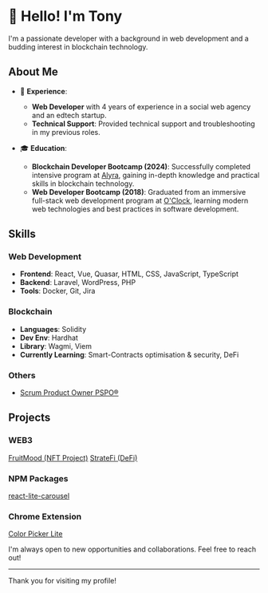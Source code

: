 # 👋 Hello! I'm Tony

I'm a passionate developer with a background in web development and a budding interest in blockchain technology.

## About Me

- 💼 **Experience**:
  - **Web Developer** with 4 years of experience in a social web agency and an edtech startup.
  - **Technical Support**: Provided technical support and troubleshooting in my previous roles.

- 🎓 **Education**:
  - **Blockchain Developer Bootcamp (2024)**: Successfully completed intensive program at [Alyra](https://alyra.fr/), gaining in-depth knowledge and practical skills in blockchain technology.
  - **Web Developer Bootcamp (2018)**: Graduated from an immersive full-stack web development program at [O'Clock](https://oclock.io/), learning modern web technologies and best practices in software development.

## Skills

### Web Development
- **Frontend**: React, Vue, Quasar, HTML, CSS, JavaScript, TypeScript
- **Backend**: Laravel, WordPress, PHP
- **Tools**: Docker, Git, Jira

### Blockchain
- **Languages**: Solidity
- **Dev Env**: Hardhat
- **Library**: Wagmi, Viem
- **Currently Learning**: Smart-Contracts optimisation & security, DeFi

### Others
- [Scrum Product Owner PSPO®](https://www.scrum.org/assessments/professional-scrum-product-owner-i-certification)

## Projects

### WEB3

[FruitMood (NFT Project)](https://fruitmood.vercel.app/)
[StrateFi (DeFi)](https://stratefi.vercel.app/)

### NPM Packages

[react-lite-carousel](https://www.npmjs.com/package/react-lite-carousel)

### Chrome Extension

[Color Picker Lite](https://chromewebstore.google.com/detail/color-picker-lite/alaahbknffekmlfalifhodohhgjmofgp)

I'm always open to new opportunities and collaborations. Feel free to reach out!

---

Thank you for visiting my profile!

